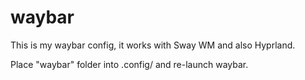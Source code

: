 # waybar

This is my waybar config, it works with Sway WM and also Hyprland.

Place "waybar" folder into .config/ and re-launch waybar.
